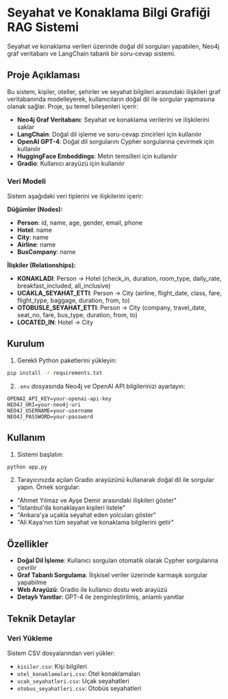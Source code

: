 # Seyahat ve Konaklama Bilgi Grafiği RAG Sistemi

Seyahat ve konaklama verileri üzerinde doğal dil sorguları yapabilen, Neo4j graf veritabanı ve LangChain tabanlı bir soru-cevap sistemi.

## Proje Açıklaması

Bu sistem, kişiler, oteller, şehirler ve seyahat bilgileri arasındaki ilişkileri graf veritabanında modelleyerek, kullanıcıların doğal dil ile sorgular yapmasına olanak sağlar. Proje, şu temel bileşenleri içerir:

- **Neo4j Graf Veritabanı**: Seyahat ve konaklama verilerini ve ilişkilerini saklar
- **LangChain**: Doğal dil işleme ve soru-cevap zincirleri için kullanılır
- **OpenAI GPT-4**: Doğal dil sorgularını Cypher sorgularına çevirmek için kullanılır
- **HuggingFace Embeddings**: Metin temsilleri için kullanılır
- **Gradio**: Kullanıcı arayüzü için kullanılır

### Veri Modeli

Sistem aşağıdaki veri tiplerini ve ilişkilerini içerir:

**Düğümler (Nodes):**
- **Person**: id, name, age, gender, email, phone
- **Hotel**: name
- **City**: name
- **Airline**: name
- **BusCompany**: name

**İlişkiler (Relationships):**
- **KONAKLADI**: Person -> Hotel (check_in, duration, room_type, daily_rate, breakfast_included, all_inclusive)
- **UCAKLA_SEYAHAT_ETTI**: Person -> City (airline, flight_date, class, fare, flight_type, baggage, duration, from, to)
- **OTOBUSLE_SEYAHAT_ETTI**: Person -> City (company, travel_date, seat_no, fare, bus_type, duration, from, to)
- **LOCATED_IN**: Hotel -> City

## Kurulum

1. Gerekli Python paketlerini yükleyin:
```bash
pip install -r requirements.txt
```

2. `.env` dosyasında Neo4j ve OpenAI API bilgilerinizi ayarlayın:
```env
OPENAI_API_KEY=your-openai-api-key
NEO4J_URI=your-neo4j-uri
NEO4J_USERNAME=your-username
NEO4J_PASSWORD=your-password
```

## Kullanım

1. Sistemi başlatın:
```python
python app.py
```

2. Tarayıcınızda açılan Gradio arayüzünü kullanarak doğal dil ile sorgular yapın. Örnek sorgular:
- "Ahmet Yılmaz ve Ayşe Demir arasındaki ilişkileri göster"
- "İstanbul'da konaklayan kişileri listele"
- "Ankara'ya uçakla seyahat eden yolcuları göster"
- "Ali Kaya'nın tüm seyahat ve konaklama bilgilerini getir"

## Özellikler

- **Doğal Dil İşleme**: Kullanıcı sorguları otomatik olarak Cypher sorgularına çevrilir
- **Graf Tabanlı Sorgulama**: İlişkisel veriler üzerinde karmaşık sorgular yapabilme
- **Web Arayüzü**: Gradio ile kullanıcı dostu web arayüzü
- **Detaylı Yanıtlar**: GPT-4 ile zenginleştirilmiş, anlamlı yanıtlar

## Teknik Detaylar

### Veri Yükleme

Sistem CSV dosyalarından veri yükler:
- `kisiler.csv`: Kişi bilgileri
- `otel_konaklamalari.csv`: Otel konaklamaları
- `ucak_seyahatleri.csv`: Uçak seyahatleri
- `otobus_seyahatleri.csv`: Otobüs seyahatleri
